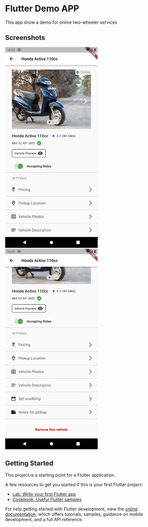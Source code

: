 # Flutter Demo APP

This app show a demo for online two-wheeler services


## Screenshots


<img src="https://github.com/DevShubX/activa-flutter-demo/blob/main/Screenshots/screenshot-1.png" width="300"/>
<img src="https://github.com/DevShubX/activa-flutter-demo/blob/main/Screenshots/screenshot-2.png" width="300"/>

<!-- 
![alt text](https://github.com/DevShubX/activa-flutter-demo/blob/main/Screenshots/screenshot-1.png)
![alt text](https://github.com/DevShubX/activa-flutter-demo/blob/main/Screenshots/screenshot-2.png)
 -->


## Getting Started

This project is a starting point for a Flutter application.

A few resources to get you started if this is your first Flutter project:

- [Lab: Write your first Flutter app](https://docs.flutter.dev/get-started/codelab)
- [Cookbook: Useful Flutter samples](https://docs.flutter.dev/cookbook)

For help getting started with Flutter development, view the
[online documentation](https://docs.flutter.dev/), which offers tutorials,
samples, guidance on mobile development, and a full API reference.

